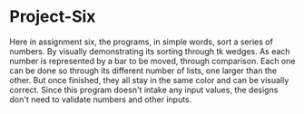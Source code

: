 # Project-Six
Here in assignment six, the programs, in simple words, sort a series of numbers. By visually demonstrating its sorting through tk wedges. As each number is represented by a bar to be moved, through comparison. Each one can be done so through its different number of lists, one larger than the other. But once finished, they all stay in the same color and can be visually correct. Since this program doesn't intake any input values, the designs don't need to validate numbers and other inputs.
